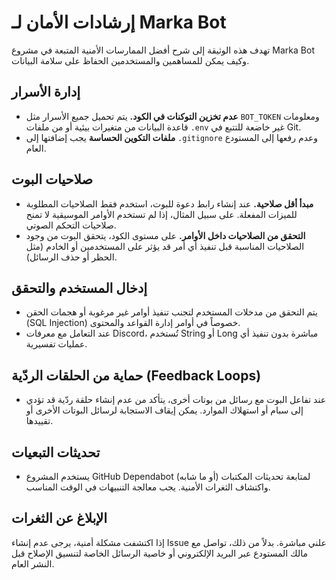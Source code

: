 # إرشادات الأمان لـ Marka Bot

تهدف هذه الوثيقة إلى شرح أفضل الممارسات الأمنية المتبعة في مشروع Marka Bot وكيف يمكن للمساهمين والمستخدمين الحفاظ على سلامة البيانات.

## إدارة الأسرار

- **عدم تخزين التوكنات في الكود.** يتم تحميل جميع الأسرار مثل `BOT_TOKEN` ومعلومات قاعدة البيانات من متغيرات بيئية أو من ملفات `.env` غير خاضعة للتتبع في Git.
- **ملفات التكوين الحساسة** يجب إضافتها إلى `.gitignore` وعدم رفعها إلى المستودع العام.

## صلاحيات البوت

- **مبدأ أقل صلاحية.** عند إنشاء رابط دعوة للبوت، استخدم فقط الصلاحيات المطلوبة للميزات المفعلة. على سبيل المثال، إذا لم تستخدم الأوامر الموسيقية لا تمنح صلاحيات التحكم الصوتي.
- **التحقق من الصلاحيات داخل الأوامر.** على مستوى الكود، يتحقق البوت من وجود الصلاحيات المناسبة قبل تنفيذ أي أمر قد يؤثر على المستخدمين أو الخادم (مثل الحظر أو حذف الرسائل).

## إدخال المستخدم والتحقق

- يتم التحقق من مدخلات المستخدم لتجنب تنفيذ أوامر غير مرغوبة أو هجمات الحقن (SQL Injection) خصوصاً في أوامر إدارة القواعد والمحتوى.
- عند التعامل مع معرفات Discord، تُستخدم String أو Long مباشرة بدون تنفيذ أي عمليات تفسيرية.

## حماية من الحلقات الردّية (Feedback Loops)

- عند تفاعل البوت مع رسائل من بوتات أخرى، يتأكد من عدم إنشاء حلقة ردّية قد تؤدي إلى سبام أو استهلاك الموارد. يمكن إيقاف الاستجابة لرسائل البوتات الأخرى أو تقييدها.

## تحديثات التبعيات

- يستخدم المشروع GitHub Dependabot (أو ما شابه) لمتابعة تحديثات المكتبات واكتشاف الثغرات الأمنية. يجب معالجة التنبيهات في الوقت المناسب.

## الإبلاغ عن الثغرات

إذا اكتشفت مشكلة أمنية، يرجى عدم إنشاء Issue علني مباشرة. بدلاً من ذلك، تواصل مع مالك المستودع عبر البريد الإلكتروني أو خاصية الرسائل الخاصة لتنسيق الإصلاح قبل النشر العام.
